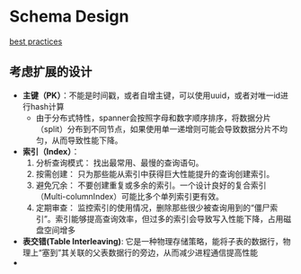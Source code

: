 # Schema Design

[best practices](https://cloud.google.com/spanner/docs/schema-design)

## 考虑扩展的设计

- **主键（PK）**：不能是时间戳，或者自增主键，可以使用uuid，或者对唯一id进行hash计算
  - 由于分布式特性，spanner会按照字母和数字顺序排序，将数据分片（split）分布到不同节点，如果使用单一递增则可能会导致数据分片不均匀，从而导致性能下降。
-  **索引（Index）**：
   1. 分析查询模式： 找出最常用、最慢的查询语句。
   2. 按需创建： 只为那些能从索引中获得巨大性能提升的查询创建索引。
   3. 避免冗余： 不要创建重复或多余的索引。一个设计良好的复合索引（Multi-columnIndex）可能比多个单列索引更有效。
   4. 定期审查： 监控索引的使用情况，删除那些很少被查询用到的“僵尸索引”。索引能够提高查询效率，但过多的索引会导致写入性能下降，占用磁盘空间增多
-  **表交错(Table Interleaving)**: 它是一种物理存储策略，能将子表的数据行，物理上“塞到”其关联的父表数据行的旁边，从而减少进程通信提高性能
-  
